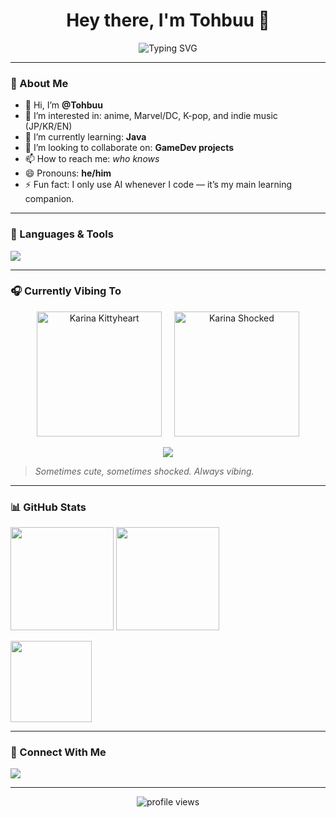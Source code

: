 <h1 align="center">Hey there, I'm Tohbuu 👾</h1>

<p align="center">
  <img src="https://readme-typing-svg.demolab.com?font=Fira+Code&weight=500&size=22&pause=1000&center=true&vCenter=true&multiline=true&width=435&lines=Welcome+to+my+GitHub!;Anime+fan,+dev-in-progress,+AI-powered+learner." alt="Typing SVG" />
</p>

---

### 🌟 About Me
- 👋 Hi, I’m **@Tohbuu**
- 👀 I’m interested in: anime, Marvel/DC, K-pop, and indie music (JP/KR/EN)
- 🌱 I’m currently learning: **Java**
- 💞️ I’m looking to collaborate on: **GameDev projects**
- 📫 How to reach me: *who knows*
- 😄 Pronouns: **he/him**
- ⚡ Fun fact: I only use AI whenever I code — it’s my main learning companion.

---

### 🧰 Languages & Tools
<p>
  <img src="https://skillicons.dev/icons?i=java,html,css,js,python,github,vscode,linux,bash" />
</p>

---

### 🎧 Currently Vibing To

<p align="center">
  <img src="https://media.tenor.com/9g9m9AnHGcQAAAAC/karina-aespa.gif" alt="Karina Kittyheart" width="200"/>
  &nbsp;&nbsp;&nbsp;
  <img src="https://media.tenor.com/YtNba5vht0IAAAAC/aespa-karina-monjjunirawr.gif" alt="Karina Shocked" width="200"/>
</p>

<p align="center">
  <img src="https://readme-typing-svg.demolab.com?font=Fira+Code&weight=500&size=20&pause=1000&color=FFB3E6&center=true&vCenter=true&width=500&lines=Indie+J-Pop+%7C+Lo-fi+Beats+%7C+K-pop+Vibes+Only" />
</p>

> *Sometimes cute, sometimes shocked. Always vibing.*

---

### 📊 GitHub Stats
<p>
  <img src="https://github-readme-stats.vercel.app/api?username=Tohbuu&show_icons=true&theme=tokyonight" height="165" />
  <img src="https://github-readme-streak-stats.herokuapp.com/?user=Tohbuu&theme=tokyonight" height="165"/>
</p>
<p>
  <img src="https://github-readme-stats.vercel.app/api/top-langs/?username=Tohbuu&layout=compact&theme=tokyonight" height="130"/>
</p>

---

### 🧩 Connect With Me
<p>
  <!-- Placeholder: add links later -->
  <img src="https://img.shields.io/badge/Socials-Who%20Knows-informational?style=for-the-badge&logo=question&logoColor=white" />
</p>

---

<p align="center">
  <img src="https://komarev.com/ghpvc/?username=Tohbuu&label=Profile+Views&color=brightgreen&style=flat" alt="profile views"/>
</p>

<!---
Tohbuu/Tohbuu is a ✨ special ✨ repository because its `README.md` (this file) appears on your GitHub profile.
You can click the Preview link to take a look at your changes.
--->
